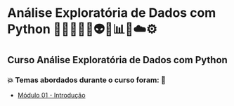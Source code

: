 # Análise Exploratória de Dados com Python 👩🏻‍💻🐍🤖👽🤯📊🎲☁️⚙️
## Curso Análise Exploratória de Dados com Python
### 💥 Temas abordados durante o curso foram: 🚀
- [Módulo 01 - Introdução](https://github.com/romulovieira777/Analise_Exploratoria_de_Dados_com_Python/tree/main/Modulo_01_Introducao)

